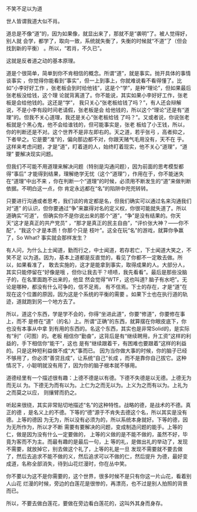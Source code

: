     
不笑不足以为道

世人皆谓我道大似不肖。

道总是不像“道”的，因为如果像，就显出来了，那就不是“袭明”了。被人觉得好，别人就
会学，都学了，取向一致，系统就失衡了，失衡的时候就“不道”了（但会找到新的平衡）
。所以，“若肖，不久已”。

这就是反者道之动的基本原理。

道是个很简单，简单到你不肯相信的概念。所谓“道”，就是事实。抛开具体的事情谈事实
，你觉得你能看到“事实”，但一上到事上，你就难说看不看得懂了。比如“小李好好工作
，张老板会到时给他钱”，这是个“学”，是种“理论”，但如果最后张老板没给钱，这个理
论就背离道了。你不能说，其实如果小李好好工作，张老板是会给他钱的。这还是“学”，
我只关心“张老板给钱了吗？”，有人还会辩解说，不是小李有段时间老请假，张老板是会
给他钱的，所以这个“理论”还是有“道理”的。但我不关心道理，我还是关心“张老板给钱
了吗？”。又或者说，你说张老板就是个黑心鬼，他不会给谁钱的，但可能事实是，张老
板给了小王钱，所以，你的判断还是不对。这个世界不是非左即右的。天之道，若乎张弓
，高者抑之，下者举之。它是要“准”的，偏向那边都不对，你跟天赌气毛用没有，天不在
乎。这样来考虑问题，才是“道”，盯着道的人，始终盯着现实，他不关心“道理”，“道理”
要解决现实问题。

但我们不可能不用道理来解决问题（特别是沟通问题），因为前面的思考模型都得“事后”
才能得到结果，理解绝学无忧（这个“道理”），作用在于，你不能迷失在“道理”中出不来
，你在判断一个“道理”的时候，必须用不断发生的“道”来做判断依据。不明白这一点，你
肯定永远都在“名”的陷阱中兜兜转转。

只要进行沟通或者思考，我们谈的肯定都是名，但我们确实可以通过名来沟通我们对“道”
的认识，但你要通过“争”来赢得对名的定义权，你很可能就失道了。所以道确实“可道”，
但确实你不是你说出来的那个“道”，“争”是没有结果的。你天天“这才是真正的共产党员”
，“那才是真正的民主自由”，“评价张大神？——你不配”，“我这个才是本质！你那个只是
枝叶”。这全在玩“名”的游戏，就算你争赢了，So What? 事实就会那样发生？

有人问，为什么上士闻道，勤而行之，中士闻道，若存若亡，下士闻道大笑之，不笑不足
以为道。因为，基本上道都是反直觉的，看见了你都不一定敢去做。所以，如果看准了，
敢去实施的，这才是能拿到事实，取得成果的人。大部分人，其实只能停留在“好像是哦
，但你让我去干？啧啧，我先看看”。最后是那些没脑子的，在名里面跑不出来的，他显
然会觉得“WTF，这也叫道? 脑子有水吧”。无论是哪种，都没有什么可争的，信不足焉，
有不信焉。下士的存在，才是“道”在现在这个位置的原因，因为这是个系统的平衡的需要
。如果下士也在执行道的轨迹，道就跑到另一个地方去了。

所以，道这个东西，学是学不会的，你得“坐进此道”，你要“修道”，你要修在事上，而不
是修在“道”（的名）上。所谓“正确”的东西，就算摆在你眼皮底下，你也没有本事从中拿
到有用的东西的。名这个东西，其实也是非常Solid的，是实际有“利”（可图）的。老板
相信你“勤奋”，这背后是有“继续聘用，升工资”这样的利益的，手下相信你“能干”，这也
是有“继续跟着干，有困难也要跟着”这样的利益的。只是这种短利益做不成“大”事而已。
因为当你做大事的时候，你的脑子已经不够用了，你必须“善贷且成”，让系统“自己”长成
，而不是靠你自己拔它。这种情况下，小聪明就没有用了，因为你的脑子根本就不够用。

道德经里有一个描述很有趣：上德不德是以有德。下德不失德是以无德。上德无为而无以
为。下德无为而有以为。上仁为之而无以为。上义为之而有以为。上礼为之而莫之以应，
则攘臂而扔之。

听起来很绕，其实非常贴切地描述“名”的这种特性。战略的德，是战术的不德。真正的德
，是名义上的不德。下等的“德”源于不肯失去德这个名，所以其实是没有德。上等的德因
为无为，所以没有必须为的，所以系统本身就好。下等的德，因为无所作为，所以才不断
需要有要解决的问题，变成制造问题的能手。上等的仁，做是因为没有什么一定要做的，
上等的义做的是不能不做的，虽然不好，毕竟为客而不为主。而最有趣的是最后一句，上
等的礼，是做出礼的举动了，发现不需要，就放掉它，别去做这个礼了，上等的礼是一旦
发现不需要就不要去做了，然后去追求不能不做的义，然后追求可以不做的仁，然后提升
为德，最好变成道，名称全部消失，待到山花烂漫时，你在丛中笑。

你不要以为这不是你需要的，这个世界，很多时候不是只有你这一片山花，看着别人山花
烂漫的时候，旁边的白莲花是很惨的，再漂亮，也不过是别人拍照的背景而已。

所以，不要去做白莲花，要做在旁边看白莲花的，这叫外其身而身存。

